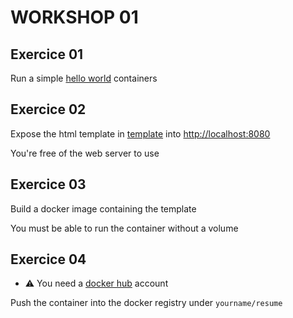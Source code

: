 # WORKSHOP 01

## Exercice 01

Run a simple [hello world](https://hub.docker.com/_/hello-world) containers

## Exercice 02

Expose the html template in [template](./template) into [http://localhost:8080](http://localhost:8080)

You're free of the web server to use

## Exercice 03

Build a docker image containing the template

You must be able to run the container without a volume

## Exercice 04

- :warning: You need a [docker hub](https://hub.docker.com) account

Push the container into the docker registry under `yourname/resume`
